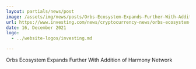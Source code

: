 ```yaml
---
layout: partials/news/post
image: /assets/img/news/posts/Orbs-Ecosystem-Expands-Further-With-Addition-of-Harmony-Network.jpeg
url: https://www.investing.com/news/cryptocurrency-news/orbs-ecosystem-expands-further-with-addition-of-harmony-network-2714138
date: 16, December 2021
logo: 
  - ../website-logos/investing.md

---
```



Orbs Ecosystem Expands Further With Addition of Harmony Network
